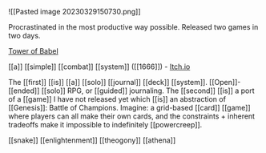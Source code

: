 ![[Pasted image 20230329150730.png]]

Procrastinated in the most productive way possible. Released two games in two days.

[Tower of Babel](https://sunriseoath.itch.io/tower-of-babel "https://sunriseoath.itch.io/tower-of-babel") 

[[a]] [[simple]] [[combat]] [[system]] ([[1666]]) - [Itch.io](https://sunriseoath.itch.io/1666 "https://sunriseoath.itch.io/1666") 

The [[first]] [[is]] [[a]] [[solo]] [[journal]] [[deck]] [[system]]. [[Open]]-[[ended]] [[solo]] RPG, or [[guided]] journaling. The [[second]] [[is]] a port of a [[game]] I have not released yet which [[is]] an abstraction of [[Genesis]]: Battle of Champions. Imagine: a grid-based [[card]] [[game]] where players can all make their own cards, and the constraints + inherent tradeoffs make it impossible to indefinitely [[powercreep]].

[[snake]] [[enlightenment]] [[theogony]] [[athena]] 